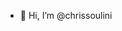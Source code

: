 - 👋 Hi, I’m @chrissoulini


<!---
chrissoulini/chrissoulini is a ✨ special ✨ repository because its `README.md` (this file) appears on your GitHub profile.
You can click the Preview link to take a look at your changes.
--->
